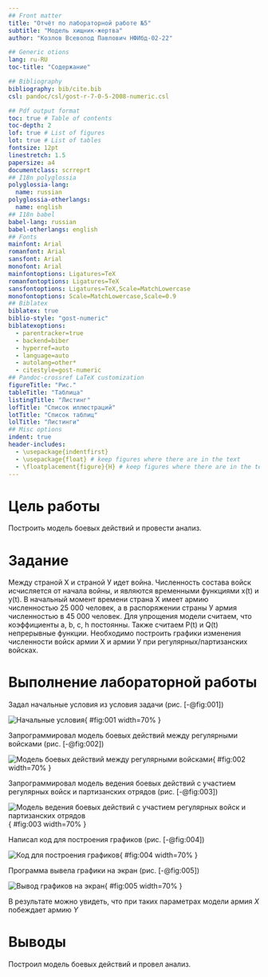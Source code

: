 ```yaml
---
## Front matter
title: "Отчёт по лабораторной работе №5"
subtitle: "Модель хищник-жертва"
author: "Козлов Всеволод Павлович НФИбд-02-22"

## Generic otions
lang: ru-RU
toc-title: "Содержание"

## Bibliography
bibliography: bib/cite.bib
csl: pandoc/csl/gost-r-7-0-5-2008-numeric.csl

## Pdf output format
toc: true # Table of contents
toc-depth: 2
lof: true # List of figures
lot: true # List of tables
fontsize: 12pt
linestretch: 1.5
papersize: a4
documentclass: scrreprt
## I18n polyglossia
polyglossia-lang:
  name: russian
polyglossia-otherlangs:
  name: english
## I18n babel
babel-lang: russian
babel-otherlangs: english
## Fonts
mainfont: Arial
romanfont: Arial
sansfont: Arial
monofont: Arial
mainfontoptions: Ligatures=TeX
romanfontoptions: Ligatures=TeX
sansfontoptions: Ligatures=TeX,Scale=MatchLowercase
monofontoptions: Scale=MatchLowercase,Scale=0.9
## Biblatex
biblatex: true
biblio-style: "gost-numeric"
biblatexoptions:
  - parentracker=true
  - backend=biber
  - hyperref=auto
  - language=auto
  - autolang=other*
  - citestyle=gost-numeric
## Pandoc-crossref LaTeX customization
figureTitle: "Рис."
tableTitle: "Таблица"
listingTitle: "Листинг"
lofTitle: "Список иллюстраций"
lotTitle: "Список таблиц"
lolTitle: "Листинги"
## Misc options
indent: true
header-includes:
  - \usepackage{indentfirst}
  - \usepackage{float} # keep figures where there are in the text
  - \floatplacement{figure}{H} # keep figures where there are in the text
---
```


# Цель работы

Построить модель боевых действий и провести анализ.

# Задание

Между страной Х и страной У идет война. Численность состава войск
исчисляется от начала войны, и являются временными функциями x(t) и y(t). В
начальный момент времени страна Х имеет армию численностью 25 000 человек, а
в распоряжении страны У армия численностью в 45 000 человек. Для упрощения
модели считаем, что коэффициенты a, b, c, h постоянны. Также считаем P(t) и Q(t) непрерывные функции.
Необходимо построить графики изменения численности войск армии Х и армии У при регулярных/партизанских войсках.

# Выполнение лабораторной работы

Задал начальные условия из условия задачи (рис. [-@fig:001])

![Начальные условия](image/1.png){ #fig:001 width=70% }

Запрограммировал модель боевых действий между регулярными войсками (рис. [-@fig:002])

![Модель боевых действий между регулярными войсками](image/2.png){ #fig:002 width=70% }

Запрограммировал модель ведения боевых действий с участием регулярных войск и партизанских отрядов  (рис. [-@fig:003])

![Модель ведения боевых действий с участием регулярных войск и партизанских отрядов](image/3.png){ #fig:003 width=70% }

Написал код для построения графиков (рис. [-@fig:004])

![Код для построения графиков](image/4.png){ #fig:004 width=70% }

Программа вывела графики на экран (рис. [-@fig:005])

![Вывод графиков на экран](image/5.png){ #fig:005 width=70% }

В результате можно увидеть, что при таких параметрах модели армия $X$ побеждает армию $Y$

# Выводы

Построил модель боевых действий и провел анализ.